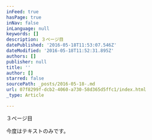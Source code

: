 ```yaml
---
inFeed: true
hasPage: true
inNav: false
inLanguage: null
keywords: []
description: ３ページ目
datePublished: '2016-05-18T11:53:07.546Z'
dateModified: '2016-05-18T11:52:31.895Z'
authors: []
publisher: null
title: ''
author: []
starred: false
sourcePath: _posts/2016-05-18-.md
url: 07f8299f-dcb2-4060-a730-58d365d5ffc1/index.html
_type: Article

---
```

３ページ目

今度はテキストのみです。
